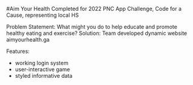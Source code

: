 #Aim Your Health
Completed for 2022 PNC App Challenge, Code for a Cause, representing local HS

Problem Statement: What might you do to help educate and promote healthy eating and exercise?
Solution: Team developed dynamic website aimyourhealth.ga

Features:
- working login system
- user-interactive game
- styled informative data
